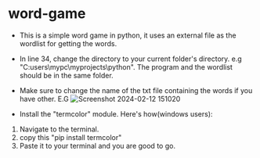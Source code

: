 # word-game
- This is a simple word game in python, it uses an external file as the wordlist for getting the words.
- In line 34, change the directory to your current folder's directory. e.g "C:users\\mypc\\myprojects\\python". The program and the wordlist should be in the same folder.
- Make sure to change the name of the txt file containing the words if you have other.
E.G
![Screenshot 2024-02-12 151020](https://github.com/dauntflash/word-game/assets/107225248/9287d20d-39d1-49d9-bba1-75e4b0f71fd5)

- Install the "termcolor" module.
Here's how(windows users):
1. Navigate to the terminal.
2. copy this "pip install termcolor"
3. Paste it to your terminal and you are good to go.
